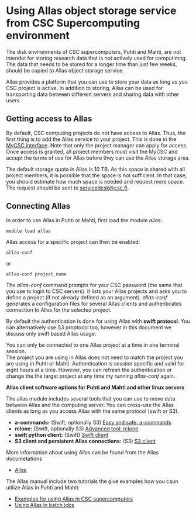 # Using Allas object storage service from CSC Supercomputing environment

The disk environments of CSC supercomputers, Puhti and Mahti, are not intendet for storing research data that is 
not actively used for computimng. The data that needs to be stored for a longer time than just few weeks, 
should be copied to Allas object storage service. 

Allas provides a platform that you can use to store your data as long as you CSC project is active. 
In addition to storing, Allas can be used for transporting data between different servers and sharing data
with other users.

## Getting access to Allas

By default, CSC computing projects do not have access to Allas. Thus, the first thing is to add the Allas 
service to your project. This is done in the [MyCSC interface](https://my.csc.fi). Note that only the project manager can 
apply for access. Once access is granted, all project members must visit the MyCSC and accept the terms 
of use for Allas before they can use the Allas storage area.

The default storage quota in Allas is 10 TB. As this space is shared with all project members, it is
possible that the space is not sufficient. In that case, you should estimate how much space is needed 
and request more space. The request should be sent to servicedesk@csc.fi.

## Connecting Allas 

In order to use Allas in Puhti or Mahti, first load the module _allas_:
```text
module load allas
```
Allas access for a specific project can then be enabled:
```text
allas-conf
```
or 
```text
allas-conf project_name
```
The _allas-conf_ command prompts for your CSC password (the same that you use to login to CSC servers). 
It lists your Allas projects and asks you to define a project (if not already defined as an argument). 
_allas-conf_ generates a configuration files for several Allas clients and authenticates connection to Allas for the
selected project. 

By default the authentication is done for using Allas with **swift protocol**. 
You can alternatively use S3 proptocol too, however in this document we 
discuss only swift based Allas usage. 

You can only be connected to one Allas project at a time in one terminal session.  
The project you are using in Allas does not need to match the project you are using in Puhti or Mahti.
Authentication is session specific and valid for eight hours at a time. However, you can refresh the authentication 
or change the the target project at any time my running _allas-conf_ again. 


**Allas client software options for Puhti and Mahti and other linux servers**

The allas module includes several tools that you can use to move data between Allas and the computing server.
You can cross-use the Allas clients as long as you access Allas with the same protocol (swift or S3).

* **a-commands:** (Swift, optionally S3) [Easy and safe: a-commands](../data/allas/using_allas/a_commands.md)
* **rclone:** (Swift, optionally S3) [Advanced tool: rclone](../data/allas/using_allas/rclone.md)
* **swift python client:** (Swift) [Swift client](../data/allas/using_allas/swift_client.md)
* **S3 client and persistent Allas connections:** (S3) [S3 client](../data/allas/using_allas/s3_client.md#configuring-s3-connection-in-supercomputers)

More information about using Allas can be found from the Allas documetations
* [Allas](../data/allas/overview.md)

The Allas manual include two tutorials the give examples how you caun utilize Allas in Puhti and Mahti:
* [Examples for using Allas in CSC supercomputers](../data/allas/allas-examples.md)
* [Using Allas in batch jobs](../data/allas/allas_batchjobs.md)


